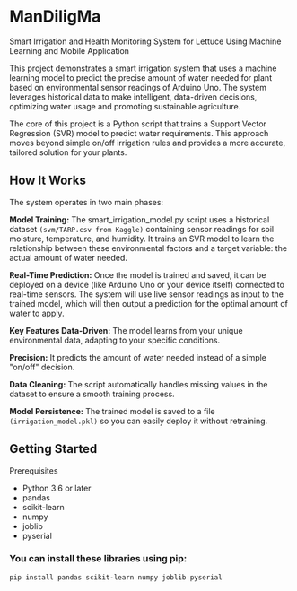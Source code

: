 
# ManDiligMa

Smart Irrigation and Health Monitoring System for Lettuce Using Machine Learning and Mobile Application

This project demonstrates a smart irrigation system that uses a machine learning model to predict the precise amount of water needed for plant based on environmental sensor readings of Arduino Uno. The system leverages historical data to make intelligent, data-driven decisions, optimizing water usage and promoting sustainable agriculture.

The core of this project is a Python script that trains a Support Vector Regression (SVR) model to predict water requirements. This approach moves beyond simple on/off irrigation rules and provides a more accurate, tailored solution for your plants.

## How It Works
The system operates in two main phases:

**Model Training:** The smart_irrigation_model.py script uses a historical dataset `(svm/TARP.csv from Kaggle)` containing sensor readings for soil moisture, temperature, and humidity. It trains an SVR model to learn the relationship between these environmental factors and a target variable: the actual amount of water needed.

**Real-Time Prediction:** Once the model is trained and saved, it can be deployed on a device (like Arduino Uno or your device itself) connected to real-time sensors. The system will use live sensor readings as input to the trained model, which will then output a prediction for the optimal amount of water to apply.

**Key Features
Data-Driven:** The model learns from your unique environmental data, adapting to your specific conditions.

**Precision:** It predicts the amount of water needed instead of a simple "on/off" decision.

**Data Cleaning:** The script automatically handles missing values in the dataset to ensure a smooth training process.

**Model Persistence:** The trained model is saved to a file `(irrigation_model.pkl)` so you can easily deploy it without retraining.


## Getting Started
Prerequisites

- Python 3.6 or later
- pandas
- scikit-learn
- numpy
- joblib
- pyserial

### You can install these libraries using pip:

``` pip install pandas scikit-learn numpy joblib pyserial ```
